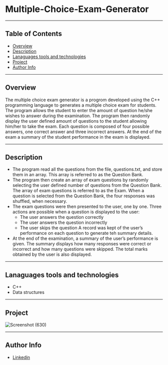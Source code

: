 # Multiple-Choice-Exam-Generator

--- 

## Table of Contents
- [Overview](#overview)
- [Description](#description)
- [Lanaguages tools and technologies](#lanaguages-tools-and-technologies)
- [Project](#project)
- [Author Info](#author-info)

---

## Overview
The multiple choice exam generator is a progrom developed using the C++ programming language to generates a multiple choice exam for students. The program allows the student to enter the amount of question he/she wishes to answer during the examination. The program then randomly display the user defined amount of questions to the student allowing him/her to take the exam. Each question is composed of four possible answers, one correct answer and three incorrect answers.  At the end of the exam a summary of the student performance in the exam is displayed.  

--- 

## Description
* The program read all the questions from the file, questions.txt, and store them in an array. This array is referred to as the Question Bank.
* The program then create an array of exam questions by randomly selecting the user defined number of questions from the Question Bank. The array of exam questions is referred to as the Exam. When a question is selected from the Question Bank, the four responses was shuffled, when necessary.
* The exam questions were then presented to the user, one by one. Three actions are possible when a question is displayed to the user:
  * The user answers the question correctly
  * The user answers the question incorrectly
  * The user skips the question
A record was kept of the user’s performance on each question to generate teh summary details.
* At the end of the examination, a summary of the user’s performance is given. The summary displays how many responses were correct or incorrect and how many questions were skipped. The total marks obtained by the user is also displayed.

---

## Lanaguages tools and technologies
* C++
* Data structures

---

## Project
![Screenshot (630)](https://user-images.githubusercontent.com/77646306/124189408-a8f87b00-da8e-11eb-9988-d05eda37ff41.png)

---

## Author Info
* [Linkedin](https://www.linkedin.com/in/tamika-ramkissoon-1a2622214/)
